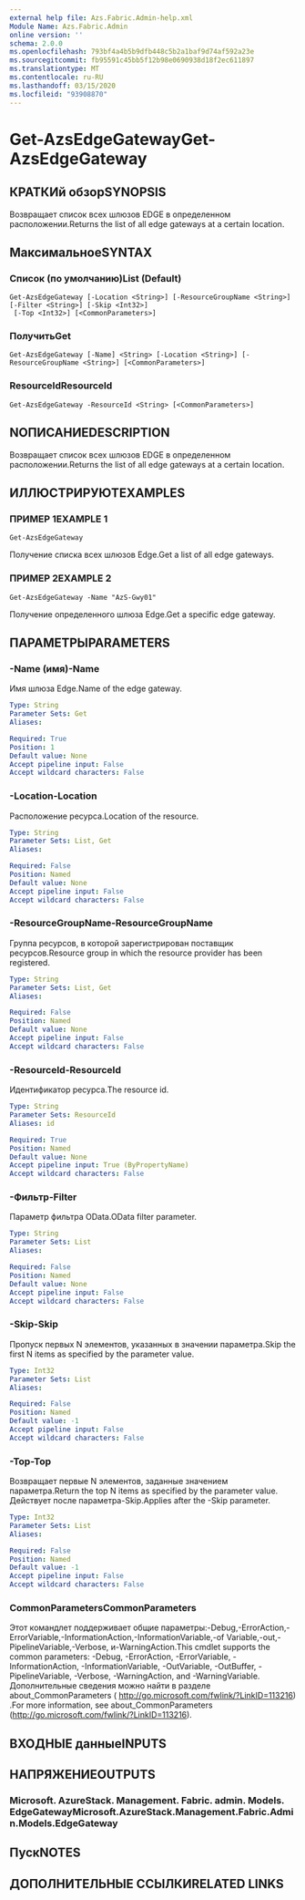 ```yaml
---
external help file: Azs.Fabric.Admin-help.xml
Module Name: Azs.Fabric.Admin
online version: ''
schema: 2.0.0
ms.openlocfilehash: 793bf4a4b5b9dfb448c5b2a1baf9d74af592a23e
ms.sourcegitcommit: fb95591c45bb5f12b98e0690938d18f2ec611897
ms.translationtype: MT
ms.contentlocale: ru-RU
ms.lasthandoff: 03/15/2020
ms.locfileid: "93908870"
---
```

# <span data-ttu-id="7303b-101">Get-AzsEdgeGateway</span><span class="sxs-lookup"><span data-stu-id="7303b-101">Get-AzsEdgeGateway</span></span>

## <span data-ttu-id="7303b-102">КРАТКИй обзор</span><span class="sxs-lookup"><span data-stu-id="7303b-102">SYNOPSIS</span></span>
<span data-ttu-id="7303b-103">Возвращает список всех шлюзов EDGE в определенном расположении.</span><span class="sxs-lookup"><span data-stu-id="7303b-103">Returns the list of all edge gateways at a certain location.</span></span>

## <span data-ttu-id="7303b-104">Максимальное</span><span class="sxs-lookup"><span data-stu-id="7303b-104">SYNTAX</span></span>

### <span data-ttu-id="7303b-105">Список (по умолчанию)</span><span class="sxs-lookup"><span data-stu-id="7303b-105">List (Default)</span></span>
```
Get-AzsEdgeGateway [-Location <String>] [-ResourceGroupName <String>] [-Filter <String>] [-Skip <Int32>]
 [-Top <Int32>] [<CommonParameters>]
```

### <span data-ttu-id="7303b-106">Получить</span><span class="sxs-lookup"><span data-stu-id="7303b-106">Get</span></span>
```
Get-AzsEdgeGateway [-Name] <String> [-Location <String>] [-ResourceGroupName <String>] [<CommonParameters>]
```

### <span data-ttu-id="7303b-107">ResourceId</span><span class="sxs-lookup"><span data-stu-id="7303b-107">ResourceId</span></span>
```
Get-AzsEdgeGateway -ResourceId <String> [<CommonParameters>]
```

## <span data-ttu-id="7303b-108">NОПИСАНИЕ</span><span class="sxs-lookup"><span data-stu-id="7303b-108">DESCRIPTION</span></span>
<span data-ttu-id="7303b-109">Возвращает список всех шлюзов EDGE в определенном расположении.</span><span class="sxs-lookup"><span data-stu-id="7303b-109">Returns the list of all edge gateways at a certain location.</span></span>

## <span data-ttu-id="7303b-110">ИЛЛЮСТРИРУЮТ</span><span class="sxs-lookup"><span data-stu-id="7303b-110">EXAMPLES</span></span>

### <span data-ttu-id="7303b-111">ПРИМЕР 1</span><span class="sxs-lookup"><span data-stu-id="7303b-111">EXAMPLE 1</span></span>
```
Get-AzsEdgeGateway
```

<span data-ttu-id="7303b-112">Получение списка всех шлюзов Edge.</span><span class="sxs-lookup"><span data-stu-id="7303b-112">Get a list of all edge gateways.</span></span>

### <span data-ttu-id="7303b-113">ПРИМЕР 2</span><span class="sxs-lookup"><span data-stu-id="7303b-113">EXAMPLE 2</span></span>
```
Get-AzsEdgeGateway -Name "AzS-Gwy01"
```

<span data-ttu-id="7303b-114">Получение определенного шлюза Edge.</span><span class="sxs-lookup"><span data-stu-id="7303b-114">Get a specific edge gateway.</span></span>

## <span data-ttu-id="7303b-115">ПАРАМЕТРЫ</span><span class="sxs-lookup"><span data-stu-id="7303b-115">PARAMETERS</span></span>

### <span data-ttu-id="7303b-116">-Name (имя)</span><span class="sxs-lookup"><span data-stu-id="7303b-116">-Name</span></span>
<span data-ttu-id="7303b-117">Имя шлюза Edge.</span><span class="sxs-lookup"><span data-stu-id="7303b-117">Name of the edge gateway.</span></span>

```yaml
Type: String
Parameter Sets: Get
Aliases:

Required: True
Position: 1
Default value: None
Accept pipeline input: False
Accept wildcard characters: False
```

### <span data-ttu-id="7303b-118">-Location</span><span class="sxs-lookup"><span data-stu-id="7303b-118">-Location</span></span>
<span data-ttu-id="7303b-119">Расположение ресурса.</span><span class="sxs-lookup"><span data-stu-id="7303b-119">Location of the resource.</span></span>

```yaml
Type: String
Parameter Sets: List, Get
Aliases:

Required: False
Position: Named
Default value: None
Accept pipeline input: False
Accept wildcard characters: False
```

### <span data-ttu-id="7303b-120">-ResourceGroupName</span><span class="sxs-lookup"><span data-stu-id="7303b-120">-ResourceGroupName</span></span>
<span data-ttu-id="7303b-121">Группа ресурсов, в которой зарегистрирован поставщик ресурсов.</span><span class="sxs-lookup"><span data-stu-id="7303b-121">Resource group in which the resource provider has been registered.</span></span>

```yaml
Type: String
Parameter Sets: List, Get
Aliases:

Required: False
Position: Named
Default value: None
Accept pipeline input: False
Accept wildcard characters: False
```

### <span data-ttu-id="7303b-122">-ResourceId</span><span class="sxs-lookup"><span data-stu-id="7303b-122">-ResourceId</span></span>
<span data-ttu-id="7303b-123">Идентификатор ресурса.</span><span class="sxs-lookup"><span data-stu-id="7303b-123">The resource id.</span></span>

```yaml
Type: String
Parameter Sets: ResourceId
Aliases: id

Required: True
Position: Named
Default value: None
Accept pipeline input: True (ByPropertyName)
Accept wildcard characters: False
```

### <span data-ttu-id="7303b-124">-Фильтр</span><span class="sxs-lookup"><span data-stu-id="7303b-124">-Filter</span></span>
<span data-ttu-id="7303b-125">Параметр фильтра OData.</span><span class="sxs-lookup"><span data-stu-id="7303b-125">OData filter parameter.</span></span>

```yaml
Type: String
Parameter Sets: List
Aliases:

Required: False
Position: Named
Default value: None
Accept pipeline input: False
Accept wildcard characters: False
```

### <span data-ttu-id="7303b-126">-Skip</span><span class="sxs-lookup"><span data-stu-id="7303b-126">-Skip</span></span>
<span data-ttu-id="7303b-127">Пропуск первых N элементов, указанных в значении параметра.</span><span class="sxs-lookup"><span data-stu-id="7303b-127">Skip the first N items as specified by the parameter value.</span></span>

```yaml
Type: Int32
Parameter Sets: List
Aliases:

Required: False
Position: Named
Default value: -1
Accept pipeline input: False
Accept wildcard characters: False
```

### <span data-ttu-id="7303b-128">-Top</span><span class="sxs-lookup"><span data-stu-id="7303b-128">-Top</span></span>
<span data-ttu-id="7303b-129">Возвращает первые N элементов, заданные значением параметра.</span><span class="sxs-lookup"><span data-stu-id="7303b-129">Return the top N items as specified by the parameter value.</span></span>
<span data-ttu-id="7303b-130">Действует после параметра-Skip.</span><span class="sxs-lookup"><span data-stu-id="7303b-130">Applies after the -Skip parameter.</span></span>

```yaml
Type: Int32
Parameter Sets: List
Aliases:

Required: False
Position: Named
Default value: -1
Accept pipeline input: False
Accept wildcard characters: False
```

### <span data-ttu-id="7303b-131">CommonParameters</span><span class="sxs-lookup"><span data-stu-id="7303b-131">CommonParameters</span></span>
<span data-ttu-id="7303b-132">Этот командлет поддерживает общие параметры:-Debug,-ErrorAction,-ErrorVariable,-InformationAction,-InformationVariable,-of Variable,-out,-PipelineVariable,-Verbose, и-WarningAction.</span><span class="sxs-lookup"><span data-stu-id="7303b-132">This cmdlet supports the common parameters: -Debug, -ErrorAction, -ErrorVariable, -InformationAction, -InformationVariable, -OutVariable, -OutBuffer, -PipelineVariable, -Verbose, -WarningAction, and -WarningVariable.</span></span> <span data-ttu-id="7303b-133">Дополнительные сведения можно найти в разделе about_CommonParameters ( http://go.microsoft.com/fwlink/?LinkID=113216) .</span><span class="sxs-lookup"><span data-stu-id="7303b-133">For more information, see about_CommonParameters (http://go.microsoft.com/fwlink/?LinkID=113216).</span></span>

## <span data-ttu-id="7303b-134">ВХОДНЫЕ данные</span><span class="sxs-lookup"><span data-stu-id="7303b-134">INPUTS</span></span>

## <span data-ttu-id="7303b-135">НАПРЯЖЕНИЕ</span><span class="sxs-lookup"><span data-stu-id="7303b-135">OUTPUTS</span></span>

### <span data-ttu-id="7303b-136">Microsoft. AzureStack. Management. Fabric. admin. Models. EdgeGateway</span><span class="sxs-lookup"><span data-stu-id="7303b-136">Microsoft.AzureStack.Management.Fabric.Admin.Models.EdgeGateway</span></span>

## <span data-ttu-id="7303b-137">Пуск</span><span class="sxs-lookup"><span data-stu-id="7303b-137">NOTES</span></span>

## <span data-ttu-id="7303b-138">ДОПОЛНИТЕЛЬНЫЕ ССЫЛКИ</span><span class="sxs-lookup"><span data-stu-id="7303b-138">RELATED LINKS</span></span>
